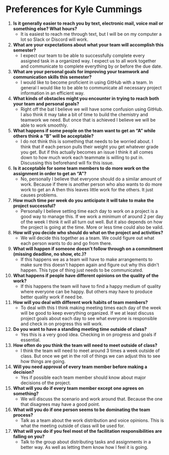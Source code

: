 # Preferences for Kyle Cummings

1. __Is it generally easier to reach you by text, electronic mail, voice mail or something else?  What hours?__ 
   * It is easiest to reach me through text, but I will be on my computer a lot so Slack or Discord will work.
1. __What are your expectations about what your team will accomplish this semester?__ 
   * I expect our team to be able to successfully complete every assigned task in a organized way. I expect us to all work together and communicate to complete everything by or before the due date. 
1. __What are your personal goals for improving your teamwork and communication skills this semester?__ 
   * I would like to become proficient in using GitHub with a team. In general I would like to be able to communicate all necessary project information in an efficient way. 
1. __What kinds of obstacles might you encounter in trying to reach both your team and personal goals?__ 
   * Right off the bat I believe we will have some confusion using GitHub. I also think it may take a bit of time to build the chemistry and teamwork we need. But once that is achieved I believe we will be able to work smoothly. 
1. __What happens if some people on the team want to get an “A” while others think a “B” will be acceptable?__ 
   * I do not think this is something that needs to be worried about. I think that if each person pulls their weight you get whatever grade you get. But if this actually becomes an issue I think it all comes down to how much work each teammate is willing to put in. Discussing this beforehand will fix this issue. 
1. __Is it acceptable for some team members to do more work on the assignment in order to get an “A”?__ 
   * No, personally I believe that everyone should do a similar amount of work. Because if there is another person who also wants to do more work to get an A then this leaves little work for the others. It just causes problems. 
1. __How much time per week do you anticipate it will take to make the project successful?__ 
   * Personally I believe setting time each day to work on a project is a good way to manage this. If we work a minimum of around 2 per day of the week I think it will all turn out well. But it also depends on how the project is going at the time. More or less time could also be valid. 
1. __How will you decide who should do what on the project and activities?__ 
   * We will decide this together as a team. We could figure out what each person wants to do and go from there. 
1. __What will happen if someone doesn’t follow through on a commitment (missing deadline, no show, etc.)?__ 
   * If this happens we as a team will have to make arrangements to make sure this doesn't happen again and figure out why this didn't happen. This type of thing just needs to be communicated. 
1. __What happens if people have different opinions on the quality of the work?__ 
   * If this happens the team will have to find a happy medium of quality where everyone can be happy. But others may have to produce better quality work if need be.  
1. __How will you deal with different work habits of team members?__ 
   * To deal with this I think making meeting times each day of the week will be good to keep everything organized. If we at least discuss project goals about each day to see what everyone is responsible and check in on progress this will work. 
1. __Do you want to have a standing meeting time outside of class?__ 
   * Yes this is a very good idea. Checking in on progress and goals if essential. 
1. __How often do you think the team will need to meet outside of class?__ 
   * I think the team will need to meet around 3 times a week outside of class. But once we get in the roll of things we can adjust this to see how things are going. 
1. __Will you need approval of every team member before making a decision?__ 
   * Yes if possible each team member should know about major decisions of the project. 
1. __What will you do if every team member except one agrees on something?__ 
   * We will discuss the scenario and work around that. Because the one that disagrees may have a good point. 
1. __What will you do if one person seems to be dominating the team process?__ 
   * Talk as a team about the work distribution and voice opinions. This is what the meeting outside of class will be used for. 
1. __What will you do if you feel most of the facilitation responsibilities are falling on you?__ 
   * Talk to the group about distributing tasks and assignments in a better way. As well as letting them know how I feel it is going. 
